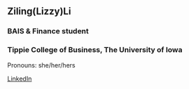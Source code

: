 ## Ziling(Lizzy)Li
### BAIS & Finance student
### Tippie College of Business, The University of Iowa
Pronouns: she/her/hers

[LinkedIn](https://www.linkedin.com/in/ziling-li-2639bb1b5/)

